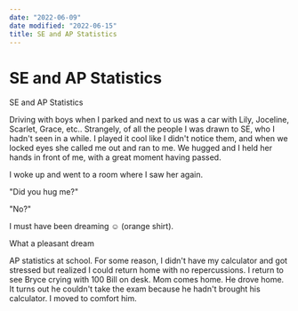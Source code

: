 ```yaml
---
date: "2022-06-09"
date modified: "2022-06-15"
title: SE and AP Statistics
---
```


# SE and AP Statistics
SE and AP Statistics

Driving with boys when I parked and next to us was a car with Lily, Joceline, Scarlet, Grace, etc.. Strangely, of all the people I was drawn to SE, who I hadn't seen in a while. I played it cool like I didn't notice them, and when we locked eyes she called me out and ran to me. We hugged and I held her hands in front of me, with a great moment having passed.

I woke up and went to a room where I saw her again.

"Did you hug me?"

"No?"

I must have been dreaming ☺ (orange shirt).

What a pleasant dream

AP statistics at school. For some reason, I didn't have my calculator and got stressed but realized I could return home with no repercussions. I return to see Bryce crying with 100 Bill on desk. Mom comes home. He drove home. It turns out he couldn't take the exam because he hadn't brought his calculator. I moved to comfort him.
